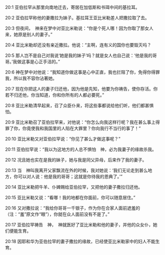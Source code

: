 <a id="1"></a>20:1  亚伯拉罕从那里向南地迁去，寄居在加低斯和书珥中间的基拉耳。  

<a id="2"></a>20:2  亚伯拉罕称他的妻撒拉为妹子。基拉耳王亚比米勒差人把撒拉取了去。  

<a id="3"></a>20:3  但夜间，　神来在梦中对亚比米勒说：“你是个死人哪！因为你取了那女人来，她原是别人的妻子。”  

<a id="4"></a>20:4  亚比米勒却还没有亲近撒拉。他说：“主啊，连有义的国你也要毁灭吗？  

<a id="5"></a>20:5  那人岂不是自己对我说‘她是我的妹子’吗？就是女人也自己说：‘他是我的哥哥。’我做这事是心正手洁的。”  

<a id="6"></a>20:6  神在梦中对他说：“我知道你做这事是心中正直，我也拦阻了你，免得你得罪我，所以我不容你沾著她。  

<a id="7"></a>20:7  现在你把这人的妻子归还他，因为他是先知，他要为你祷告，使你存活。你若不归还他，你当知道，你和你所有的人都必要死。”  

<a id="8"></a>20:8  亚比米勒清早起来，召了众臣仆来，将这些事都说给他们听，他们都甚惧怕。  

<a id="9"></a>20:9  亚比米勒召了亚伯拉罕来，对他说：“你怎么向我这样行呢？我在甚么事上得罪了你，你竟使我和我国里的人陷在大罪里？你向我行不当行的事了！”  

<a id="10"></a>20:10  亚比米勒又对亚伯拉罕说：“你见了甚么才做这事呢？”  

<a id="11"></a>20:11  亚伯拉罕说：“我以为这地方的人总不惧怕　神，必为我妻子的缘故杀我。  

<a id="12"></a>20:12  况且她也实在是我的妹子，她与我是同父异母，后来作了我的妻子。  

<a id="13"></a>20:13  当　神叫我离开父家飘流在外的时候，我对她说：‘我们无论走到甚么地方，你可以对人说：他是我的哥哥；这就是你待我的恩典了。’”  

<a id="14"></a>20:14  亚比米勒把牛羊、仆婢赐给亚伯拉罕，又把他的妻子撒拉归还他。  

<a id="15"></a>20:15  亚比米勒又说：“看哪！我的地都在你面前，你可以随意居住。”  

<a id="16"></a>20:16  又对撒拉说：“我给你哥哥一千银子，作为你在合家人面前遮羞的（注：“羞”原文作“眼”），你就在众人面前没有不是了。”  

<a id="17"></a>20:17  亚伯拉罕祷告　神，　神就医好了亚比米勒和他的妻子，并他的众女仆，她们便能生育。  

<a id="18"></a>20:18  因耶和华为亚伯拉罕的妻子撒拉的缘故，已经使亚比米勒家中的妇人不能生育。  

